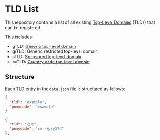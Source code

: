 # TLD List

This repository contains a list of all existing [Top-Level Domains](https://en.wikipedia.org/wiki/Top-level_domain) (TLDs) that can be registered.

This includes:  
- gTLD: [Generic top-level domain](https://en.wikipedia.org/wiki/Generic_top-level_domain)
- grTLD: Generic restricted top-level domain
- sTLD: [Sponsored top-level domain](https://en.wikipedia.org/wiki/Sponsored_top-level_domain)
- ccTLD: [Country code top-level domain](https://en.wikipedia.org/wiki/Country_code_top-level_domain)

## Structure

Each TLD entry in the `data.json` file is structured as follows:

```json
{
  "tld": "example",
  "punycode": "example"
}
```

```json
{
  "tld": "台灣",
  "punycode": "xn--kpry57d"
},
```
